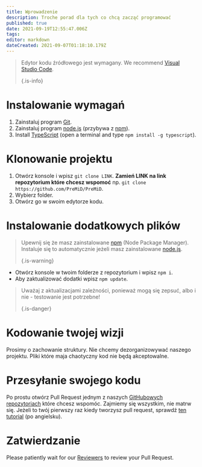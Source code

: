 ```yaml
---
title: Wprowadzenie
description: Troche porad dla tych co chcą zacząć programować
published: true
date: 2021-09-19T12:55:47.006Z
tags: 
editor: markdown
dateCreated: 2021-09-07T01:18:10.179Z
---
```


> Edytor kodu źródłowego jest wymagany. We recommend [Visual Studio Code](https://code.visualstudio.com/). 
> 
> {.is-info}

# Instalowanie wymagań
1. Zainstaluj program [Git](https://git-scm.com/).
2. Zainstaluj program [node.js](https://nodejs.org/en/) (przybywa z [npm](https://www.npmjs.com/)).
3. Install [TypeScript](https://www.typescriptlang.org/index.html#download-links) (open a terminal and type `npm install -g typescript`).

# Klonowanie projektu
1. Otwórz konsole i wpisz `git clone LINK`. **Zamień LINK na link repozytorium które chcesz wspomoć** np. `git clone https://github.com/PreMiD/PreMiD`.
2. Wybierz folder.
3. Otwórz go w swoim edytorze kodu.

# Instalowanie dodatkowych plików
> Upewnij się że masz zainstalowane [npm](https://www.npmjs.com/) (Node Package Manager). Instaluje się to automatycznie jeżeli masz zainstalowane [node.js](https://nodejs.org/en/). 
> 
> {.is-warning}

- Otwórz konsole w twoim folderze z repozytorium i wpisz `npm i`.
- Aby zaktualizować dodatki wpisz `npm update`.

> Uważaj z aktualizacjami zależności, ponieważ mogą się zepsuć, albo i nie - testowanie jest potrzebne! 
> 
> {.is-danger}

# Kodowanie twojej wizji
Prosimy o zachowanie struktury. Nie chcemy dezorganizowywać naszego projektu. Pliki które maja chaotyczny kod nie będą akceptowalne.

# Przesyłanie swojego kodu
Po prostu otwórz Pull Request jednym z naszych [GitHubowych repozytoriach](https://github.com/PreMiD/) które chcesz wspomóc. Zajmiemy się wszystkim, nie matrw się. Jeżeli to twój pierwszy raz kiedy tworzysz pull request, sprawdź [ten tutorial](https://help.github.com/en/articles/creating-a-pull-request) (po angielsku).

# Zatwierdzanie
Please patiently wait for our [Reviewers](https://docs.premid.app/en/dev/presence/guidelines#presence-reviewers) to review your Pull Request.
